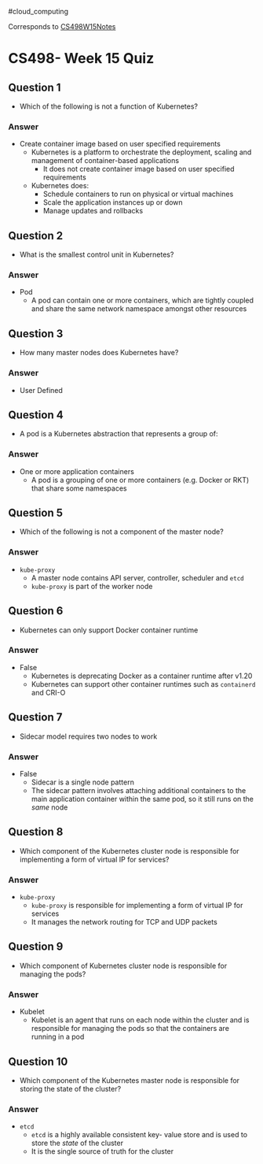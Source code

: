 #cloud_computing 

Corresponds to [CS498W15Notes](../../W15/CS498W15Notes.md)

# CS498- Week 15 Quiz

## Question 1

- Which of the following is not a function of Kubernetes?

### Answer

- Create container image based on user specified requirements
	- Kubernetes is a platform to orchestrate the deployment, scaling and management of container-based applications
		- It does not create container image based on user specified requirements
	- Kubernetes does:
		- Schedule containers to run on physical or virtual machines
		- Scale the application instances up or down
		- Manage updates and rollbacks

## Question 2

- What is the smallest control unit in Kubernetes?

### Answer

- Pod
	- A pod can contain one or more containers, which are tightly coupled and share the same network namespace amongst other resources

## Question 3

- How many master nodes does Kubernetes have?

### Answer

- User Defined

## Question 4

- A pod is a Kubernetes abstraction that represents a group of:

### Answer

- One or more application containers
	- A pod is a grouping of one or more containers (e.g. Docker or RKT) that share some namespaces

## Question 5

- Which of the following is not a component of the master node?

### Answer

- `kube-proxy`
	- A master node contains API server, controller, scheduler and `etcd`
	- `kube-proxy` is part of the worker node

## Question 6

- Kubernetes can only support Docker container runtime

### Answer

- False
	- Kubernetes is deprecating Docker as a container runtime after v1.20
	- Kubernetes can support other container runtimes such as `containerd` and CRI-O

## Question 7

- Sidecar model requires two nodes to work

### Answer

- False
	- Sidecar is a single node pattern
	- The sidecar pattern involves attaching additional containers to the main application container within the same pod, so it still runs on the *same* node

## Question 8

- Which component of the Kubernetes cluster node is responsible for implementing a form of virtual IP for services?

### Answer

- `kube-proxy`
	- `kube-proxy` is responsible for implementing a form of virtual IP for services
	- It manages the network routing for TCP and UDP packets

## Question 9

- Which component of Kubernetes cluster node is responsible for managing the pods?

### Answer

- Kubelet
	- Kubelet is an agent that runs on each node within the cluster and is responsible for managing the pods so that the containers are running in a pod

## Question 10

- Which component of the Kubernetes master node is responsible for storing the state of the cluster?

### Answer

- `etcd`
	- `etcd` is a highly available consistent key- value store and is used to store the *state* of the cluster
	- It is the single source of truth for the cluster

